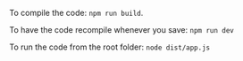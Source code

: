 To compile the code: `npm run build`.

To have the code recompile whenever you save: `npm run dev`

To run the code from the root folder: `node dist/app.js`
